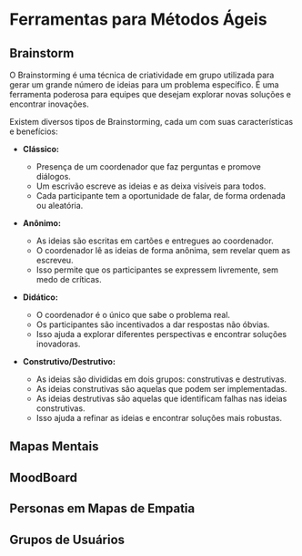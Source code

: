 # Ferramentas para Métodos Ágeis

## Brainstorm
O Brainstorming é uma técnica de criatividade em grupo utilizada para gerar um grande número de ideias para um problema específico. É uma ferramenta poderosa para equipes que desejam explorar novas soluções e encontrar inovações. 

Existem diversos tipos de Brainstorming, cada um com suas características e benefícios:

- __Clássico:__
  - Presença de um coordenador que faz perguntas e promove diálogos.
  - Um escrivão escreve as ideias e as deixa visíveis para todos.
  - Cada participante tem a oportunidade de falar, de forma ordenada ou aleatória.

- __Anônimo:__ 
  - As ideias são escritas em cartões e entregues ao coordenador.
  - O coordenador lê as ideias de forma anônima, sem revelar quem as escreveu.
  - Isso permite que os participantes se expressem livremente, sem medo de críticas.

- __Didático:__
  - O coordenador é o único que sabe o problema real.
  - Os participantes são incentivados a dar respostas não óbvias.
  - Isso ajuda a explorar diferentes perspectivas e encontrar soluções inovadoras.
  
- __Construtivo/Destrutivo:__ 
  - As ideias são divididas em dois grupos: construtivas e destrutivas.
  - As ideias construtivas são aquelas que podem ser implementadas.
  - As ideias destrutivas são aquelas que identificam falhas nas ideias construtivas.
  - Isso ajuda a refinar as ideias e encontrar soluções mais robustas.
  
## Mapas Mentais

## MoodBoard

## Personas em Mapas de Empatia

## Grupos de Usuários
